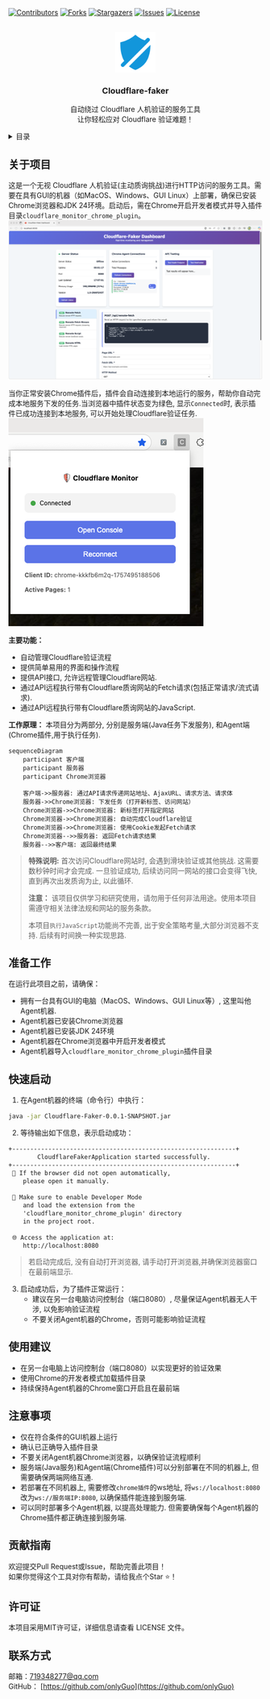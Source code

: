 <a id="readme-top"></a>

<!-- PROJECT SHIELDS -->
[![Contributors][contributors-shield]][contributors-url]
[![Forks][forks-shield]][forks-url]
[![Stargazers][stars-shield]][stars-url]
[![Issues][issues-shield]][issues-url]
[![License][license-shield]][license-url]

<!-- PROJECT LOGO -->
<br />
<div align="center">
  <a href="#">
    <img src="doc/images/logo.svg" alt="Logo" width="80" height="80">
  </a>

  <h3 align="center">Cloudflare-faker</h3>

  <p align="center">
    自动绕过 Cloudflare 人机验证的服务工具
    <br />
    让你轻松应对 Cloudflare 验证难题！
  </p>
</div>

<!-- TABLE OF CONTENTS -->
<details>
  <summary>目录</summary>
  <ol>
    <li><a href="#关于项目">关于项目</a></li>
    <li><a href="#准备工作">准备工作</a></li>
    <li><a href="#快速启动">快速启动</a></li>
    <li><a href="#使用建议">使用建议</a></li>
    <li><a href="#注意事项">注意事项</a></li>
    <li><a href="#贡献指南">贡献指南</a></li>
    <li><a href="#许可证">许可证</a></li>
    <li><a href="#联系方式">联系方式</a></li>
    <li><a href="#致谢">致谢</a></li>
  </ol>
</details>

<!-- ABOUT THE PROJECT -->
## 关于项目

这是一个无视 Cloudflare 人机验证(主动质询挑战)进行HTTP访问的服务工具。需要在具有GUI的机器（如MacOS、Windows、GUI Linux）上部署，确保已安装Chrome浏览器和JDK 24环境。启动后，需在Chrome开启开发者模式并导入插件目录`cloudflare_monitor_chrome_plugin`。
[![控制台截图][product-screenshot]](doc/images/console.png)

当你正常安装Chrome插件后，插件会自动连接到本地运行的服务，帮助你自动完成本地服务下发的任务.当浏览器中插件状态变为绿色, 显示`Connected`时, 表示插件已成功连接到本地服务, 可以开始处理Cloudflare验证任务.
![插件截图](doc/images/plugin.png)

**主要功能：**
- 自动管理Cloudflare验证流程
- 提供简单易用的界面和操作流程
- 提供API接口, 允许远程管理Cloudflare网站.
- 通过API远程执行带有Cloudflare质询网站的Fetch请求(包括正常请求/流式请求).
- 通过API远程执行带有Cloudflare质询网站的JavaScript.

**工作原理：**
本项目分为两部分, 分别是服务端(Java任务下发服务), 和Agent端(Chrome插件,用于执行任务).

```mermaid
sequenceDiagram
    participant 客户端
    participant 服务器
    participant Chrome浏览器

    客户端->>服务器: 通过API请求传递网站地址、AjaxURL、请求方法、请求体
    服务器->>Chrome浏览器: 下发任务（打开新标签、访问网站）
    Chrome浏览器->>Chrome浏览器: 新标签打开指定网站
    Chrome浏览器->>Chrome浏览器: 自动完成Cloudflare验证
    Chrome浏览器->>Chrome浏览器: 使用Cookie发起Fetch请求
    Chrome浏览器-->>服务器: 返回Fetch请求结果
    服务器-->>客户端: 返回最终结果
```

> **特殊说明:** 首次访问Cloudflare网站时, 会遇到滑块验证或其他挑战. 这需要数秒钟时间才会完成. 一旦验证成功, 后续访问同一网站的接口会变得飞快, 直到再次出发质询为止, 以此循环.
> 
> **注意：** 该项目仅供学习和研究使用，请勿用于任何非法用途。使用本项目需遵守相关法律法规和网站的服务条款。
> 
> 本项目`执行JavaScript`功能尚不完善, 出于安全策略考量,大部分浏览器不支持. 后续有时间换一种实现思路.

## 准备工作

在运行此项目之前，请确保：
- 拥有一台具有GUI的电脑（MacOS、Windows、GUI Linux等）, 这里叫他Agent机器.
- Agent机器已安装Chrome浏览器
- Agent机器已安装JDK 24环境
- Agent机器在Chrome浏览器中开启开发者模式
- Agent机器导入`cloudflare_monitor_chrome_plugin`插件目录

## 快速启动

1. 在Agent机器的终端（命令行）中执行：
```bash
java -jar Cloudflare-Faker-0.0.1-SNAPSHOT.jar
```
2. 等待输出如下信息，表示启动成功：
```
+--------------------------------------------------------------+
        CloudflareFakerApplication started successfully.
+--------------------------------------------------------------+
 🚀 If the browser did not open automatically,
    please open it manually.

 🔧 Make sure to enable Developer Mode
    and load the extension from the
    'cloudflare_monitor_chrome_plugin' directory
    in the project root.

 🌐 Access the application at:
    http://localhost:8080
```
> 若启动完成后, 没有自动打开浏览器, 请手动打开浏览器,并确保浏览器窗口在最前端显示.

3. 启动成功后，为了插件正常运行：
   - 建议在另一台电脑访问控制台（端口8080）, 尽量保证Agent机器无人干涉, 以免影响验证流程
   - 不要关闭Agent机器的Chrome，否则可能影响验证流程

## 使用建议

- 在另一台电脑上访问控制台（端口8080）以实现更好的验证效果
- 使用Chrome的开发者模式加载插件目录
- 持续保持Agent机器的Chrome窗口开启且在最前端

## 注意事项

- 仅在符合条件的GUI机器上运行
- 确认已正确导入插件目录
- 不要关闭Agent机器Chrome浏览器，以确保验证流程顺利
- 服务端(Java服务)和Agent端(Chrome插件)可以分别部署在不同的机器上, 但需要确保两端网络互通. 
- 若部署在不同机器上, 需要修改`chrome插件`的ws地址, 将`ws://localhost:8080`改为`ws://服务端IP:8080`, 以确保插件能连接到服务端.
- 可以同时部署多个Agent机器, 以提高处理能力. 但需要确保每个Agent机器的Chrome插件都正确连接到服务端.
## 贡献指南

欢迎提交Pull Request或Issue，帮助完善此项目！  
如果你觉得这个工具对你有帮助，请给我点个Star ⭐！

## 许可证

本项目采用MIT许可证，详细信息请查看 LICENSE 文件。

## 联系方式

邮箱：719348277@qq.com  
GitHub： [https://github.com/onlyGuo](https://github.com/onlyGuo)


<!-- MARKDOWN LINKS & IMAGES -->
<!-- https://www.markdownguide.org/basic-syntax/#reference-style-links -->
[contributors-shield]: https://img.shields.io/github/contributors/onlyGuo/Cloudflare-Faker.svg?style=for-the-badge
[contributors-url]: https://github.com/onlyGuo/Cloudflare-Faker/graphs/contributors
[forks-shield]: https://img.shields.io/github/forks/onlyGuo/Cloudflare-Faker.svg?style=for-the-badge
[forks-url]: https://github.com/onlyGuo/Cloudflare-Faker/network/members
[stars-shield]: https://img.shields.io/github/stars/onlyGuo/Cloudflare-Faker.svg?style=for-the-badge
[stars-url]: https://github.com/onlyGuo/Cloudflare-Faker/stargazers
[issues-shield]: https://img.shields.io/github/issues/onlyGuo/Cloudflare-Faker.svg?style=for-the-badge
[issues-url]: https://github.com/onlyGuo/Cloudflare-Faker/issues
[license-shield]: https://img.shields.io/github/license/onlyGuo/Cloudflare-Faker.svg?style=for-the-badge
[license-url]: https://github.com/onlyGuo/Cloudflare-Faker/blob/master/LICENSE.txt
[product-screenshot]: doc/images/console.png
